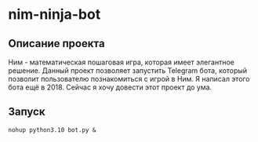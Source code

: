 # nim-ninja-bot

## Описание проекта

Ним - математическая пошаговая игра, которая имеет элегантное решение.
Данный проект позволяет запустить Telegram бота, который позволит пользователю познакомиться с игрой в Ним.
Я написал этого бота ещё в 2018. Сейчас я хочу довести этот проект до ума.

## Запуск 

```shell
nohup python3.10 bot.py &
```
